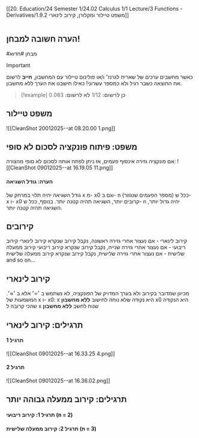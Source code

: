 [[20. Education/24 Semester 1/24.02 Calculus 1/1 Lecture/3 Functions - Derivatives/1.9.2 משפט טיילור ומקלורן, קירוב לינארי]]
```table-of-contents
```
## הערה חשובה למבחן!
#מבחן #חדוא
> [!important]
> כאשר מחשבים ערכים של שארית לגרנז׳ ו/או פולינום טיילור עם המחשבון, **חייב** לרשום את התוצאה כשבר רגיל ולא כמספר עשרוני!
כאילו חישבנו את הערך ללא מחשבון.

> [!example]
> **כן לרשום:** $1/12$
**לא לרשום:** 0.083

## משפט טיילור
![[CleanShot 20012025--at 08.20.00 1.png]]
## משפט: פיתוח פונקציה לסכום לא סופי
אם פונקציה גזירה אינסוף פעמים, אז ניתן לפתח אותה לסכום לא סופי מהצורה:
![[CleanShot 09012025--at 16.19.05 11.png]]
#### הערה: גודל השגיאה
גודל השגיאה יהיה תלוי במרחק של x מ- x0 וגם ב- n (מספר הפעמים שנגזור)
ככל ש- x ו- x0 קרובים יותר, השגיאה תהיה קטנה יותר.
בנוסף, ככל ש- n יהיה גדול יותר, השגיאה תהיה קטנה יותר.
## קירובים
קירוב לינארי - אם נעצור אחרי גזירה ראשונה, נקבל קירוב שנקרא קירוב לינארי
קירוב ריבועי - אם נעצור אחרי גזירה שנייה, נקבל קירוב שנקרא קירוב ריבועי
קירוב ממעלה שלישית - אם נעצור אחרי גזירה שלישית, נקבל קירוב שנקרא קירוב ממעלה שלישית
and so on...
## קירוב לינארי
מכיוון שמדובר בקירוב ולא בערך המדויק של הפונקציה, לא נשתמש ב ׳=׳ אלא ב ׳≈׳.
המשמעות של x ו- x0:
x היא נקודה שלא נוחה לחישוב **ללא מחשבון**
x0 היא הנקודה שהכי קרובה ל x שנוח לחשב **ללא מחשבון**
## תרגילים: קירוב לינארי
#### תרגיל 1
![[CleanShot 09012025--at 16.33.25 4.png]]
#### תרגיל 2
![[CleanShot 09012025--at 16.36.02.png]]

## תרגילים: קירוב ממעלה גבוהה יותר
#### תרגיל 1: קירוב ריבועי (n = 2)

#### תרגיל 2: קירוב ממעלה שלישית (n = 3)
